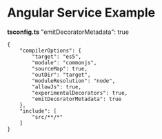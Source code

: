 # Angular Service Example

**tsconfig.ts**
"emitDecoratorMetadata": true 

```
{
    "compilerOptions": {
        "target": "es5",
        "module": "commonjs",
        "sourceMap": true,
        "outDir": "target",
        "moduleResolution": "node",
        "allowJs": true,
        "experimentalDecorators": true,
        "emitDecoratorMetadata": true
    },
    "include": [
        "src/**/*"
    ]
}
```